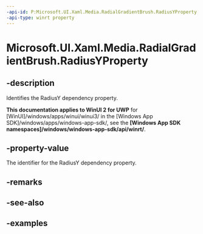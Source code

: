 ```yaml
---
-api-id: P:Microsoft.UI.Xaml.Media.RadialGradientBrush.RadiusYProperty
-api-type: winrt property
---
```


# Microsoft.UI.Xaml.Media.RadialGradientBrush.RadiusYProperty

<!--
public static Windows.UI.Xaml.DependencyProperty RadiusYProperty { get; }
-->


## -description
Identifies the RadiusY dependency property.

**This documentation applies to WinUI 2 for UWP** for [WinUI]/windows/apps/winui/winui3/ in the [Windows App SDK]/windows/apps/windows-app-sdk/, see the **[Windows App SDK namespaces]/windows/windows-app-sdk/api/winrt/**.

## -property-value
The identifier for the RadiusY dependency property.
## -remarks

## -see-also

## -examples


